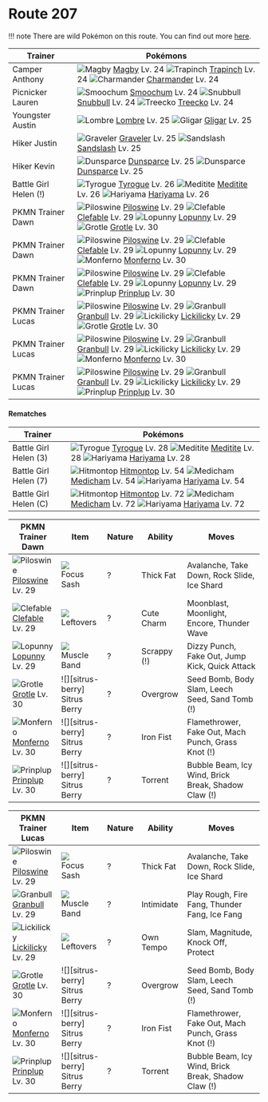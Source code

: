 # Route 207

!!! note
    There are wild Pokémon on this route. You can find out more [here](/wild_pokemon/route_207/).


Trainer                    | Pokémons
---                        | ---
Camper Anthony             | ![][240]  [Magby] Lv. 24  ![][328]  [Trapinch] Lv. 24  ![][004]  [Charmander] Lv. 24
Picnicker Lauren           | ![][238]  [Smoochum] Lv. 24  ![][209]  [Snubbull] Lv. 24  ![][252]  [Treecko] Lv. 24
Youngster Austin           | ![][271]  [Lombre] Lv. 25  ![][207]  [Gligar] Lv. 25
Hiker Justin               | ![][075]  [Graveler] Lv. 25  ![][028]  [Sandslash] Lv. 25
Hiker Kevin                | ![][206]  [Dunsparce] Lv. 25  ![][206]  [Dunsparce] Lv. 25
Battle Girl Helen (!)      | ![][236]  [Tyrogue] Lv. 26  ![][307]  [Meditite] Lv. 26  ![][297]  [Hariyama] Lv. 26
PKMN Trainer Dawn          | ![][221]  [Piloswine] Lv. 29  ![][036]  [Clefable] Lv. 29  ![][428]  [Lopunny] Lv. 29 <br> ![][388]  [Grotle] Lv. 30
PKMN Trainer Dawn          | ![][221]  [Piloswine] Lv. 29  ![][036]  [Clefable] Lv. 29  ![][428]  [Lopunny] Lv. 29 <br> ![][391]  [Monferno] Lv. 30
PKMN Trainer Dawn          | ![][221]  [Piloswine] Lv. 29  ![][036]  [Clefable] Lv. 29  ![][428]  [Lopunny] Lv. 29 <br> ![][394]  [Prinplup] Lv. 30
PKMN Trainer Lucas         | ![][221]  [Piloswine] Lv. 29  ![][210]  [Granbull] Lv. 29  ![][463]  [Lickilicky] Lv. 29 <br> ![][388]  [Grotle] Lv. 30
PKMN Trainer Lucas         | ![][221]  [Piloswine] Lv. 29  ![][210]  [Granbull] Lv. 29  ![][463]  [Lickilicky] Lv. 29 <br> ![][391]  [Monferno] Lv. 30
PKMN Trainer Lucas         | ![][221]  [Piloswine] Lv. 29  ![][210]  [Granbull] Lv. 29  ![][463]  [Lickilicky] Lv. 29 <br> ![][394]  [Prinplup] Lv. 30

#### Rematches

Trainer                    | Pokémons
---                        | ---
Battle Girl Helen (3)      | ![][236]  [Tyrogue] Lv. 28  ![][307]  [Meditite] Lv. 28  ![][297]  [Hariyama] Lv. 28
Battle Girl Helen (7)      | ![][237]  [Hitmontop] Lv. 54  ![][308]  [Medicham] Lv. 54  ![][297]  [Hariyama] Lv. 54
Battle Girl Helen (C)      | ![][237]  [Hitmontop] Lv. 72  ![][308]  [Medicham] Lv. 72  ![][297]  [Hariyama] Lv. 72

PKMN Trainer Dawn | Item         | Nature  | Ability       | Moves
---               | ---          | ---     | ---           | ---
![][221]<br> [Piloswine] Lv. 29       | ![][focus-sash]<br> Focus Sash          | ?        | Thick Fat           | Avalanche, Take Down, Rock Slide, Ice Shard
![][036]<br> [Clefable] Lv. 29        | ![][leftovers]<br> Leftovers            | ?        | Cute Charm          | Moonblast, Moonlight, Encore, Thunder Wave
![][428]<br> [Lopunny] Lv. 29         | ![][muscle-band]<br> Muscle Band        | ?        | Scrappy (!)         | Dizzy Punch, Fake Out, Jump Kick, Quick Attack
![][388]<br> [Grotle] Lv. 30          | ![][sitrus-berry]<br> Sitrus Berry      | ?        | Overgrow            | Seed Bomb, Body Slam, Leech Seed, Sand Tomb     (!)
![][391]<br> [Monferno] Lv. 30        | ![][sitrus-berry]<br> Sitrus Berry      | ?        | Iron Fist           | Flamethrower, Fake Out, Mach Punch, Grass Knot  (!)
![][394]<br> [Prinplup] Lv. 30        | ![][sitrus-berry]<br> Sitrus Berry      | ?        | Torrent             | Bubble Beam, Icy Wind, Brick Break, Shadow Claw (!)

PKMN Trainer Lucas | Item         | Nature  | Ability       | Moves
---                | ---          | ---     | ---           | ---
![][221]<br> [Piloswine] Lv. 29       | ![][focus-sash]<br> Focus Sash          | ?        | Thick Fat           | Avalanche, Take Down, Rock Slide, Ice Shard
![][210]<br> [Granbull] Lv. 29        | ![][muscle-band]<br> Muscle Band        | ?        | Intimidate          | Play Rough, Fire Fang, Thunder Fang, Ice Fang
![][463]<br> [Lickilicky] Lv. 29      | ![][leftovers]<br> Leftovers            | ?        | Own Tempo           | Slam, Magnitude, Knock Off, Protect
![][388]<br> [Grotle] Lv. 30          | ![][sitrus-berry]<br> Sitrus Berry      | ?        | Overgrow            | Seed Bomb, Body Slam, Leech Seed, Sand Tomb     (!)
![][391]<br> [Monferno] Lv. 30        | ![][sitrus-berry]<br> Sitrus Berry      | ?        | Iron Fist           | Flamethrower, Fake Out, Mach Punch, Grass Knot  (!)
![][394]<br> [Prinplup] Lv. 30        | ![][sitrus-berry]<br> Sitrus Berry      | ?        | Torrent             | Bubble Beam, Icy Wind, Brick Break, Shadow Claw (!)


[004]: https://raw.githubusercontent.com/PokeAPI/sprites/master/sprites/pokemon/4.png "Charmander"
[028]: https://raw.githubusercontent.com/PokeAPI/sprites/master/sprites/pokemon/28.png "Sandslash"
[036]: https://raw.githubusercontent.com/PokeAPI/sprites/master/sprites/pokemon/36.png "Clefable"
[075]: https://raw.githubusercontent.com/PokeAPI/sprites/master/sprites/pokemon/75.png "Graveler"
[206]: https://raw.githubusercontent.com/PokeAPI/sprites/master/sprites/pokemon/206.png "Dunsparce"
[207]: https://raw.githubusercontent.com/PokeAPI/sprites/master/sprites/pokemon/207.png "Gligar"
[209]: https://raw.githubusercontent.com/PokeAPI/sprites/master/sprites/pokemon/209.png "Snubbull"
[210]: https://raw.githubusercontent.com/PokeAPI/sprites/master/sprites/pokemon/210.png "Granbull"
[221]: https://raw.githubusercontent.com/PokeAPI/sprites/master/sprites/pokemon/221.png "Piloswine"
[236]: https://raw.githubusercontent.com/PokeAPI/sprites/master/sprites/pokemon/236.png "Tyrogue"
[237]: https://raw.githubusercontent.com/PokeAPI/sprites/master/sprites/pokemon/237.png "Hitmontop"
[238]: https://raw.githubusercontent.com/PokeAPI/sprites/master/sprites/pokemon/238.png "Smoochum"
[240]: https://raw.githubusercontent.com/PokeAPI/sprites/master/sprites/pokemon/240.png "Magby"
[252]: https://raw.githubusercontent.com/PokeAPI/sprites/master/sprites/pokemon/252.png "Treecko"
[271]: https://raw.githubusercontent.com/PokeAPI/sprites/master/sprites/pokemon/271.png "Lombre"
[297]: https://raw.githubusercontent.com/PokeAPI/sprites/master/sprites/pokemon/297.png "Hariyama"
[307]: https://raw.githubusercontent.com/PokeAPI/sprites/master/sprites/pokemon/307.png "Meditite"
[308]: https://raw.githubusercontent.com/PokeAPI/sprites/master/sprites/pokemon/308.png "Medicham"
[328]: https://raw.githubusercontent.com/PokeAPI/sprites/master/sprites/pokemon/328.png "Trapinch"
[388]: https://raw.githubusercontent.com/PokeAPI/sprites/master/sprites/pokemon/388.png "Grotle"
[391]: https://raw.githubusercontent.com/PokeAPI/sprites/master/sprites/pokemon/391.png "Monferno"
[394]: https://raw.githubusercontent.com/PokeAPI/sprites/master/sprites/pokemon/394.png "Prinplup"
[428]: https://raw.githubusercontent.com/PokeAPI/sprites/master/sprites/pokemon/428.png "Lopunny"
[463]: https://raw.githubusercontent.com/PokeAPI/sprites/master/sprites/pokemon/463.png "Lickilicky"
[Charmander]: /pokemon_changes/004/
[Sandslash]: /pokemon_changes/028/
[Clefable]: /pokemon_changes/036/
[Graveler]: /pokemon_changes/075/
[Dunsparce]: /pokemon_changes/206/
[Gligar]: /pokemon_changes/207/
[Snubbull]: /pokemon_changes/209/
[Granbull]: /pokemon_changes/210/
[Piloswine]: /pokemon_changes/221/
[Tyrogue]: /pokemon_changes/236/
[Hitmontop]: /pokemon_changes/237/
[Smoochum]: /pokemon_changes/238/
[Magby]: /pokemon_changes/240/
[Treecko]: /pokemon_changes/252/
[Lombre]: /pokemon_changes/271/
[Hariyama]: /pokemon_changes/297/
[Meditite]: /pokemon_changes/307/
[Medicham]: /pokemon_changes/308/
[Trapinch]: /pokemon_changes/328/
[Grotle]: /pokemon_changes/388/
[Monferno]: /pokemon_changes/391/
[Prinplup]: /pokemon_changes/394/
[Lopunny]: /pokemon_changes/428/
[Lickilicky]: /pokemon_changes/463/
[focus-sash]: https://raw.githubusercontent.com/PokeAPI/sprites/master/sprites/items/focus-sash.png
[leftovers]: https://raw.githubusercontent.com/PokeAPI/sprites/master/sprites/items/leftovers.png
[muscle-band]: https://raw.githubusercontent.com/PokeAPI/sprites/master/sprites/items/muscle-band.png
